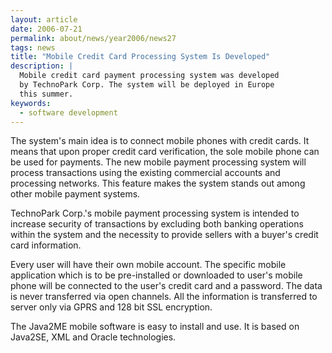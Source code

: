 ```yaml
---
layout: article
date: 2006-07-21
permalink: about/news/year2006/news27
tags: news
title: "Mobile Credit Card Processing System Is Developed"
description: |
  Mobile credit card payment processing system was developed
  by TechnoPark Corp. The system will be deployed in Europe
  this summer.
keywords:
  - software development
---
```


The system's main idea is to connect mobile phones with credit cards. It means that upon proper
credit card verification, the sole mobile phone can be used for payments. The new mobile payment
processing system will process transactions using the existing commercial accounts and processing
networks. This feature makes the system stands out among other mobile payment systems.

TechnoPark Corp.'s mobile payment processing system is intended to increase security of transactions
by excluding both banking operations within the system and the necessity to provide sellers with a
buyer's credit card information.

Every user will have their own mobile account. The specific mobile application which is to be
pre-installed or downloaded to user's mobile phone will be connected to the user's credit card and a
password. The data is never transferred via open channels. All the information is transferred to
server only via GPRS and 128 bit SSL encryption.

The Java2ME mobile software is easy to install and use. It is based on Java2SE, XML and Oracle technologies.
